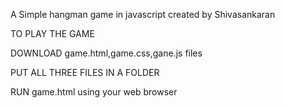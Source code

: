  A Simple hangman game in javascript created by Shivasankaran



 TO PLAY THE GAME

 DOWNLOAD game.html,game.css,gane.js files
 
 PUT ALL THREE FILES IN A FOLDER 
 
 RUN game.html using your web browser
